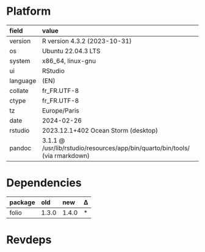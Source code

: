 # Platform

|field    |value                                                                        |
|:--------|:----------------------------------------------------------------------------|
|version  |R version 4.3.2 (2023-10-31)                                                 |
|os       |Ubuntu 22.04.3 LTS                                                           |
|system   |x86_64, linux-gnu                                                            |
|ui       |RStudio                                                                      |
|language |(EN)                                                                         |
|collate  |fr_FR.UTF-8                                                                  |
|ctype    |fr_FR.UTF-8                                                                  |
|tz       |Europe/Paris                                                                 |
|date     |2024-02-26                                                                   |
|rstudio  |2023.12.1+402 Ocean Storm (desktop)                                          |
|pandoc   |3.1.1 @ /usr/lib/rstudio/resources/app/bin/quarto/bin/tools/ (via rmarkdown) |

# Dependencies

|package |old   |new   |Δ  |
|:-------|:-----|:-----|:--|
|folio   |1.3.0 |1.4.0 |*  |

# Revdeps

